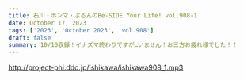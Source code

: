 ```yaml
---
title: 石川・ホンマ・ぶるんのBe-SIDE Your Life! vol.908-1
date: October 17, 2023
tags: ['2023', 'October 2023', 'vol.908']
draft: false
summary: 10/10収録！イナズマ終わりですが…いません！お三方お疲れ様でした！！
---
```


http://project-phi.ddo.jp/ishikawa/ishikawa908_1.mp3